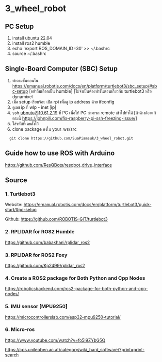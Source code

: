 # 3_wheel_robot
## PC Setup
1. install ubuntu 22.04
2. install ros2 humble
3. echo 'export ROS_DOMAIN_ID=30' >> ~/.bashrc
4. source ~/.bashrc

## Single-Board Computer (SBC) Setup
1. ทำตามขั้นตอนใน https://emanual.robotis.com/docs/en/platform/turtlebot3/sbc_setup/#sbc-setup [อย่าลืมเลือกเป็น humble] [ไม่จำเป็นต้องทำขั้นตอนเกี่ยวกับ turtlebot3 หรือ dynamixel
2. เมื่อ setup เรียบร้อย เปิด rpi เพื่อดู ip address ด้วย ifconfig
3. ดูเลข ip ที่ wlp - inet [ip]
4. ssh ubnutu@10.61.2.19 ที่ PC เพื่อให้ PC สามารถ remote เข้าไปทำได้ [ถ้าค้างต้องแก้ตามนี้ https://johnpili.com/fix-raspberry-pi-ssh-freezing-issue/]
5. ใส่รหัสที่เคยตั้งไว้ 
6. clone package ลงใน your_ws/src
```
  git clone https://github.com/SuaPiamsuk/3_wheel_robot.git
```

## Guide how to use ROS with Arduino
https://github.com/ResQBots/resqbot_drive_interface

## Source
### 1. Turtlebot3
Website: https://emanual.robotis.com/docs/en/platform/turtlebot3/quick-start/#pc-setup

Github: https://github.com/ROBOTIS-GIT/turtlebot3

### 2. RPLIDAR for ROS2 Humble
https://github.com/babakhani/rplidar_ros2
### 3. RPLIDAR for ROS2 Foxy
https://github.com/Kp2499/rplidar_ros2
### 4. Create a ROS2 package for Both Python and Cpp Nodes
https://roboticsbackend.com/ros2-package-for-both-python-and-cpp-nodes/
### 5. IMU sensor [MPU9250]
https://microcontrollerslab.com/esp32-mpu9250-tutorial/
### 6. Micro-ros
https://www.youtube.com/watch?v=fo5I9ZYbG5Q

https://cps.unileoben.ac.at/category/wiki_hard_software/?print=print-search

